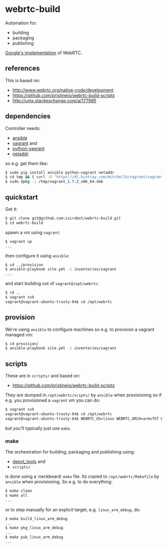 # webrtc-build

Automation for:

- building
- packaging
- publishing

[Google's implementation](https://code.google.com/p/webrtc/) of WebRTC.

## references  

This is based on:

* http://www.webrtc.org/native-code/development
* https://github.com/pristineio/webrtc-build-scripts
* http://unix.stackexchange.com/a/177985

## dependencies

Controller needs:

* [ansible](http://docs.ansible.com/intro_installation.html#installing-the-control-machine)
* [vagrant](https://docs.vagrantup.com/v2/installation/) and
* [python-vagrant](https://github.com/todddeluca/python-vagrant#install-from-pypipythonorg)
* [netaddr](https://pypi.python.org/pypi/netaddr)

so e.g. get them like:

```bash
$ sudo pip install ansible python-vagrant netaddr
$ cd tmp && { curl -O "https://dl.bintray.com/mitchellh/vagrant/vagrant_1.7.2_x86_64.deb"; cd -; }
$ sudo dpkg -i /tmp/vagrant_1.7.2_x86_64.deb
```

## quickstart

Get it:

```bash
$ git clone git@github.com:ixirobot/webrtc-build.git
$ cd webrtc-build
```

spawn a vm using `vagrant`:

```bash
$ vagrant up
...
```

then configure it using `ansible`:

```bash
$ cd ../provision
$ ansible-playbook site.yml -i inventories/vagrant
...
```

and start building out of `vagrant@/opt/webrtc`:

```bash
$ cd ..
$ vagrant ssh
vagrant@vagrant-ubuntu-trusty-64$ cd /opt/webrtc
```

## provision

We're using `ansible` to configure machines so e.g. to provision a vagrant
managed vm:

```bash
$ cd provision/
$ ansible-playbook site.yml -i inventories/vagrant
```

## scripts

These are in `scripts/` and based on:

* https://github.com/pristineio/webrtc-build-scripts

They are dumped in `/opt/webrtc/scipts/` by `ansible` when provisioning so if
e.g. you provisioned a `vagrant` vm you can do: 

```bash
$ vagrant ssh
vagrant@vagrant-ubuntu-trusty-64$ cd /opt/webrtc
vagrant@vagrant-ubuntu-trusty-64$ WEBRTC_OS=linux WEBRTC_ARCH=armv7hf WEBRTC_BUILD=debug ./scripts/build
```

but you'll typically just use `make`.

### make

The orchestration for building, packaging and publishing using:

* [depot_tools](http://www.chromium.org/developers/how-tos/depottools) and
* `scripts/`

is done using a :neckbeard: `make` file. Its copied to `/opt/webrtc/Makefile` by `ansible`
when provisioning. So e.g. to do everything:

```bash
$ make clean
$ make all
...
```

or to step manually for an explicit target, e.g. `linux_arm_debug`, do:

```bash
$ make build_linux_arm_debug
...
$ make pkg_linux_arm_debug
...
$ make pub_linux_arm_debug
...
```

